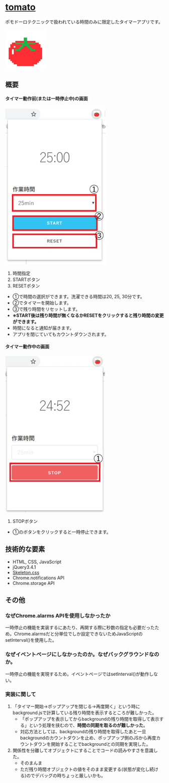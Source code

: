 # [tomato](https://chrome.google.com/webstore/detail/tomato/odpmjdncgfgjoikmfpmpmhdlpdbhokbb)
ポモドーロテクニックで扱われている時間のみに限定したタイマーアプリです。

![](img/tomato_128.png)

## 概要
#### タイマー動作前(または一時停止中)の画面
![](./img/gamen01.png)
1. 時間指定
1. STARTボタン
1. RESETボタン

- ①で時間の選択ができます。洗濯できる時間は20, 25, 30分です。
- ②でタイマーを開始します。
- ③で残り時間をリセットします。
- **※START後は残り時間が無くなるかRESETをクリックすると残り時間の変更ができます。**
- 時間になると通知が届きます。
- アプリを閉じていてもカウントダウンされます。

#### タイマー動作中の画面
![](./img/gamen02.png)
1. STOPボタン

- ①のボタンをクリックすると一時停止できます。


## 技術的な要素
- HTML, CSS, JavaScript
- jQuery3.4.1
- [Skeleton.css](http://getskeleton.com/)
- Chrome.notifications API
- Chrome.storage API

## その他
### なぜChrome.alarms APIを使用しなかったか
一時停止の機能を実装するにあたり、再開する際に秒数の指定も必要だったため。Chrome.alarmsだと分単位でしか設定できないためJavaScriptのsetInterval()を使用した。

### なぜイベントページにしなかったのか。なぜバックグラウンドなのか。
一時停止の機能を実現するため。イベントページではsetInterval()が動作しない。

### 実装に関して
1. 「タイマー開始→ポップアップを閉じる→再度開く」という時にbackground.jsで計算している残り時間を表示するところが難しかった。
    - 「ポップアップを表示してからbackgroundの残り時間を取得して表示する」という処理を挟むので、**時間の同期を取るのが難しかった**。
    - 対応方法としては、backgroundの残り時間を取得したあと一旦backgroundのカウントダウンを止め、ポップアップ側のJSから再度カウントダウンを開始することでbackgroundとの同期を実現した。
2. 関係性を分離してオブジェクトにすることでコードの読みやすさを意識した。
    - そのまんま
    - ただ残り時間オブジェクトの値をそのまま変更する(状態が変化し続ける)のでデバッグの時ちょっと厳しいかも。